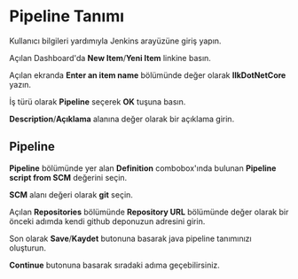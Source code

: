 # Pipeline Tanımı

Kullanıcı bilgileri yardımıyla Jenkins arayüzüne giriş yapın.

Açılan Dashboard'da **New Item**/**Yeni Item** linkine basın.

Açılan ekranda **Enter an item name** bölümünde değer olarak **IlkDotNetCore** yazın.

İş türü olarak **Pipeline** seçerek **OK** tuşuna basın.

**Description**/**Açıklama** alanına değer olarak bir açıklama girin.

## Pipeline

**Pipeline** bölümünde yer alan **Definition** combobox'ında bulunan **Pipeline script from SCM** değerini seçin. 

**SCM** alanı değeri olarak **git** seçin.

Açılan **Repositories** bölümünde **Repository URL** bölümünde değer olarak bir önceki adımda kendi github deponuzun adresini girin.

Son olarak **Save**/**Kaydet** butonuna basarak java pipeline tanımınızı oluşturun.

**Continue** butonuna basarak sıradaki adıma geçebilirsiniz.